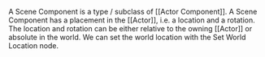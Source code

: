 A Scene Component is a type / subclass of [[Actor Component]].
A Scene Component has a placement in the [[Actor]], i.e. a location and a rotation.
The location and rotation can be either relative to the owning [[Actor]] or absolute in the world.
We can set the world location with the Set World Location node.